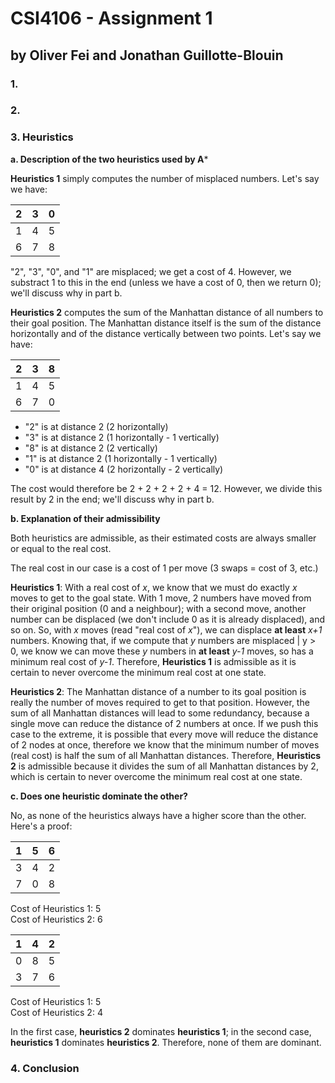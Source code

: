 # CSI4106 - Assignment 1
## by Oliver Fei and Jonathan Guillotte-Blouin

### 1.

### 2.

### 3. Heuristics
**a. Description of the two heuristics used by A***

**Heuristics 1** simply computes the number of misplaced numbers. Let's say we have:

| 2 | 3 | 0 |
|---|---|---|
| 1 | 4 | 5 |
| 6 | 7 | 8 |

"2", "3", "0", and "1" are misplaced; we get a cost of 4. However, we substract 1 to this in the end (unless we have a cost of 0, then we return 0); we'll discuss why in part b.


**Heuristics 2** computes the sum of the Manhattan distance of all numbers to their goal position. The Manhattan distance itself is the sum of the distance horizontally and of the distance vertically between two points. Let's say we have:

| 2 | 3 | 8 |
|---|---|---|
| 1 | 4 | 5 |
| 6 | 7 | 0 |

* "2" is at distance 2 (2 horizontally)
* "3" is at distance 2 (1 horizontally - 1 vertically)
* "8" is at distance 2 (2 vertically)
* "1" is at distance 2 (1 horizontally - 1 vertically)
* "0" is at distance 4 (2 horizontally - 2 vertically)

The cost would therefore be 2 + 2 + 2 + 2 + 4 = 12. However, we divide this result by 2 in the end; we'll discuss why in part b.

**b. Explanation of their admissibility**

Both heuristics are admissible, as their estimated costs are always smaller or equal to the real cost.

The real cost in our case is a cost of 1 per move (3 swaps = cost of 3, etc.)

**Heuristics 1**: With a real cost of *x*, we know that we must do exactly *x* moves to get to the goal state. With 1 move, 2 numbers have moved from their original position (0 and a neighbour); with a second move, another number can be displaced (we don't include 0 as it is already displaced), and so on. So, with *x* moves (read "real cost of *x*"), we can displace **at least** *x+1* numbers. Knowing that, if we compute that *y* numbers are misplaced | y > 0, we know we can move these *y* numbers in **at least** *y-1* moves, so has a minimum real cost of *y-1*. Therefore, **Heuristics 1** is admissible as it is certain to never overcome the minimum real cost at one state.

**Heuristics 2**: The Manhattan distance of a number to its goal position is really the number of moves required to get to that position. However, the sum of all Manhattan distances will lead to some redundancy, because a single move can reduce the distance of 2 numbers at once. If we push this case to the extreme, it is possible that every move will reduce the distance of 2 nodes at once, therefore we know that the minimum number of moves (real cost) is half the sum of all Manhattan distances. Therefore, **Heuristics 2** is admissible because it divides the sum of all Manhattan distances by 2, which is certain to never overcome the minimum real cost at one state.


**c. Does one heuristic dominate the other?**

No, as none of the heuristics always have a higher score than the other. Here's a proof:

| 1 | 5 | 6 |
|---|---|---|
| 3 | 4 | 2 |
| 7 | 0 | 8 |

Cost of Heuristics 1: 5 <br>
Cost of Heuristics 2: 6

| 1 | 4 | 2 |
|---|---|---|
| 0 | 8 | 5 |
| 3 | 7 | 6 |

Cost of Heuristics 1: 5 <br>
Cost of Heuristics 2: 4


In the first case, **heuristics 2** dominates **heuristics 1**; in the second case, **heuristics 1** dominates **heuristics 2**. Therefore, none of them are dominant.

### 4. Conclusion